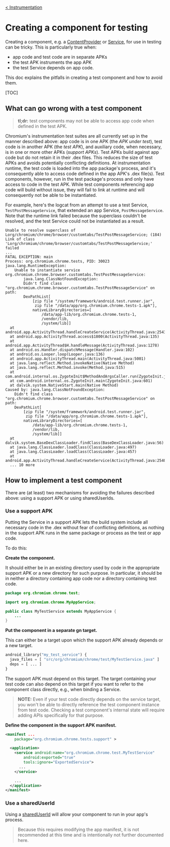 [< Instrumentation](/testing/android/docs/instrumentation.md)

# Creating a component for testing

Creating a component, e.g. a [ContentProvider][1] or [Service][2], for use
in testing can be tricky. This is particularly true when:
 - app code and test code are in separate APKs
 - the test APK instruments the app APK
 - the test Service depends on app code.

This doc explains the pitfalls in creating a test component and how to
avoid them.

[TOC]

## What can go wrong with a test component

> **tl;dr:** test components may not be able to access app code when defined in
> the test APK.

Chromium's instrumentation test suites are all currently set up in the manner
described above: app code is in one APK (the _APK under test_), test code is
in another APK (the _test APK_), and auxiliary code, when necessary, is in
one or more other APKs (_support APKs_). Test APKs build against app code
but do not retain it in their .dex files. This reduces the size of test APKs
and avoids potentially conflicting definitions. At instrumentation runtime,
the test code is loaded into the app package's process, and it's consequently
able to access code defined in the app APK's .dex file(s). Test components,
however, run in the test package's process and only have access to code in the
test APK. While test components referencing app code will build without issue,
they will fail to link at runtime and will consequently not be able to be
instantiated.

For example, here's the logcat from an attempt to use a test Service,
`TestPostMessageService`, that extended an app Service, `PostMessageService`.
Note that the runtime link failed because the superclass couldn't be resolved,
and the test Service could not be instantiated as a result.

``` text
Unable to resolve superclass of Lorg/chromium/chrome/browser/customtabs/TestPostMessageService; (184)
Link of class 'Lorg/chromium/chrome/browser/customtabs/TestPostMessageService;' failed
...
FATAL EXCEPTION: main
Process: org.chromium.chrome.tests, PID: 30023
java.lang.RuntimeException:
    Unable to instantiate service org.chromium.chrome.browser.customtabs.TestPostMessageService:
        java.lang.ClassNotFoundException:
        Didn't find class "org.chromium.chrome.browser.customtabs.TestPostMessageService" on path:
        DexPathList[
            [zip file "/system/framework/android.test.runner.jar",
             zip file "/data/app/org.chromium.chrome.tests-1.apk"],
            nativeLibraryDirectories=[
                /data/app-lib/org.chromium.chrome.tests-1,
                /vendor/lib,
                /system/lib]]
  at android.app.ActivityThread.handleCreateService(ActivityThread.java:2543)
  at android.app.ActivityThread.access$1800(ActivityThread.java:135)
  at android.app.ActivityThread$H.handleMessage(ActivityThread.java:1278)
  at android.os.Handler.dispatchMessage(Handler.java:102)
  at android.os.Looper.loop(Looper.java:136)
  at android.app.ActivityThread.main(ActivityThread.java:5001)
  at java.lang.reflect.Method.invokeNative(Native Method)
  at java.lang.reflect.Method.invoke(Method.java:515)
  at com.android.internal.os.ZygoteInit$MethodAndArgsCaller.run(ZygoteInit.java:785)
  at com.android.internal.os.ZygoteInit.main(ZygoteInit.java:601)
  at dalvik.system.NativeStart.main(Native Method)
Caused by: java.lang.ClassNotFoundException:
    Didn't find class "org.chromium.chrome.browser.customtabs.TestPostMessageService" on path:
    DexPathList[
        [zip file "/system/framework/android.test.runner.jar",
         zip file "/data/app/org.chromium.chrome.tests-1.apk"],
        nativeLibraryDirectories=[
            /data/app-lib/org.chromium.chrome.tests-1,
            /vendor/lib,
            /system/lib]]
  at dalvik.system.BaseDexClassLoader.findClass(BaseDexClassLoader.java:56)
  at java.lang.ClassLoader.loadClass(ClassLoader.java:497)
  at java.lang.ClassLoader.loadClass(ClassLoader.java:457)
  at android.app.ActivityThread.handleCreateService(ActivityThread.java:2540)
  ... 10 more
```

## How to implement a test component

There are (at least) two mechanisms for avoiding the failures described above:
using a support APK or using sharedUserIds.

### Use a support APK

Putting the Service in a support APK lets the build system include all necessary
code in the .dex without fear of conflicting definitions, as nothing in the
support APK runs in the same package or process as the test or app code.

To do this:

**Create the component.**

It should either be in an existing directory used by code in the appropriate
support APK or a new directory for such purpose. In particular, it should be
in neither a directory containing app code nor a directory containing test
code.

``` java
package org.chromium.chrome.test;

import org.chromium.chrome.MyAppService;

public class MyTestService extends MyAppService {
    ...
}
```

**Put the component in a separate gn target.**

This can either be a target upon which the support APK already depends or a new
target.

``` python
android_library("my_test_service") {
  java_files = [ "src/org/chromium/chrome/test/MyTestService.java" ]
  deps = [ ... ]
}
```

The support APK must depend on this target. The target containing your test
code can also depend on this target if you want to refer to the component
class directly, e.g., when binding a Service.

> **NOTE:** Even if your test code directly depends on the service target,
> you won't be able to directly reference the test component instance from
> test code. Checking a test component's internal state will require adding
> APIs specifically for that purpose.

**Define the component in the support APK manifest.**

``` xml
<manifest ...
    package="org.chromium.chrome.tests.support" >

  <application>
    <service android:name="org.chromium.chrome.test.MyTestService"
        android:exported="true"
        tools:ignore="ExportedService">
      ...
    </service>

    ...
  </application>
</manifest>
```

### Use a sharedUserId

Using a [sharedUserId][3] will allow your component to run in your app's
process.

> Because this requires modifying the app manifest, it is not recommended at
> this time and is intentionally not further documented here.

[1]: https://developer.android.com/reference/android/content/ContentProvider.html
[2]: https://developer.android.com/reference/android/app/Service.html
[3]: https://developer.android.com/guide/topics/manifest/manifest-element.html#uid
